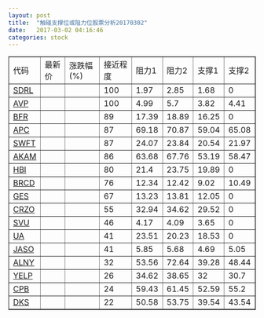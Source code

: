 ```yaml
---
layout: post
title:  "触碰支撑位或阻力位股票分析20170302"
date:   2017-03-02 04:16:46
categories: stock
---
```

<script type="text/javascript">
var stockList = []
stockList.push('gb_sdrl');
stockList.push('gb_avp');
stockList.push('gb_bfr');
stockList.push('gb_apc');
stockList.push('gb_swft');
stockList.push('gb_akam');
stockList.push('gb_hbi');
stockList.push('gb_brcd');
stockList.push('gb_ges');
stockList.push('gb_crzo');
stockList.push('gb_svu');
stockList.push('gb_ua');
stockList.push('gb_jaso');
stockList.push('gb_alny');
stockList.push('gb_yelp');
stockList.push('gb_cpb');
stockList.push('gb_dks');
</script>
<table border="1">
 <tr>
 <td>代码</td>
 <td>最新价</td>
 <td>涨跌幅(%)</td>
 <td>接近程度</td>
 <td>阻力1</td>
 <td>阻力2</td>
 <td>支撑1</td>
 <td>支撑2</td>
</tr>
  <tr id="sdrl" class="green">
  <td><a href="http://stock.finance.sina.com.cn/usstock/quotes/SDRL.html" target="_blank">SDRL</a></td><td></td><td></td><td>100</td><td>1.97</td><td>2.85</td><td>1.68</td><td>0</td></tr>
  <tr id="avp" class="green">
  <td><a href="http://stock.finance.sina.com.cn/usstock/quotes/AVP.html" target="_blank">AVP</a></td><td></td><td></td><td>100</td><td>4.99</td><td>5.7</td><td>3.82</td><td>4.41</td></tr>
  <tr id="bfr" class="red">
  <td><a href="http://stock.finance.sina.com.cn/usstock/quotes/BFR.html" target="_blank">BFR</a></td><td></td><td></td><td>89</td><td>17.39</td><td>18.89</td><td>16.25</td><td>0</td></tr>
  <tr id="apc" class="green">
  <td><a href="http://stock.finance.sina.com.cn/usstock/quotes/APC.html" target="_blank">APC</a></td><td></td><td></td><td>87</td><td>69.18</td><td>70.87</td><td>59.04</td><td>65.08</td></tr>
  <tr id="swft" class="green">
  <td><a href="http://stock.finance.sina.com.cn/usstock/quotes/SWFT.html" target="_blank">SWFT</a></td><td></td><td></td><td>87</td><td>24.07</td><td>23.84</td><td>20.54</td><td>21.97</td></tr>
  <tr id="akam" class="red">
  <td><a href="http://stock.finance.sina.com.cn/usstock/quotes/AKAM.html" target="_blank">AKAM</a></td><td></td><td></td><td>86</td><td>63.68</td><td>67.76</td><td>53.19</td><td>58.47</td></tr>
  <tr id="hbi" class="green">
  <td><a href="http://stock.finance.sina.com.cn/usstock/quotes/HBI.html" target="_blank">HBI</a></td><td></td><td></td><td>80</td><td>21.4</td><td>23.75</td><td>19.89</td><td>0</td></tr>
  <tr id="brcd" class="green">
  <td><a href="http://stock.finance.sina.com.cn/usstock/quotes/BRCD.html" target="_blank">BRCD</a></td><td></td><td></td><td>76</td><td>12.34</td><td>12.42</td><td>9.02</td><td>10.49</td></tr>
  <tr id="ges" class="green">
  <td><a href="http://stock.finance.sina.com.cn/usstock/quotes/GES.html" target="_blank">GES</a></td><td></td><td></td><td>67</td><td>13.23</td><td>13.81</td><td>12.05</td><td>0</td></tr>
  <tr id="crzo" class="green">
  <td><a href="http://stock.finance.sina.com.cn/usstock/quotes/CRZO.html" target="_blank">CRZO</a></td><td></td><td></td><td>55</td><td>32.94</td><td>34.62</td><td>29.52</td><td>0</td></tr>
  <tr id="svu" class="green">
  <td><a href="http://stock.finance.sina.com.cn/usstock/quotes/SVU.html" target="_blank">SVU</a></td><td></td><td></td><td>46</td><td>4.17</td><td>4.09</td><td>3.65</td><td>0</td></tr>
  <tr id="ua" class="green">
  <td><a href="http://stock.finance.sina.com.cn/usstock/quotes/UA.html" target="_blank">UA</a></td><td></td><td></td><td>41</td><td>23.51</td><td>20.23</td><td>18.53</td><td>0</td></tr>
  <tr id="jaso" class="green">
  <td><a href="http://stock.finance.sina.com.cn/usstock/quotes/JASO.html" target="_blank">JASO</a></td><td></td><td></td><td>41</td><td>5.85</td><td>5.68</td><td>4.69</td><td>5.05</td></tr>
  <tr id="alny" class="red">
  <td><a href="http://stock.finance.sina.com.cn/usstock/quotes/ALNY.html" target="_blank">ALNY</a></td><td></td><td></td><td>32</td><td>53.56</td><td>72.64</td><td>39.28</td><td>48.44</td></tr>
  <tr id="yelp" class="green">
  <td><a href="http://stock.finance.sina.com.cn/usstock/quotes/YELP.html" target="_blank">YELP</a></td><td></td><td></td><td>26</td><td>34.62</td><td>38.65</td><td>32</td><td>30.7</td></tr>
  <tr id="cpb" class="green">
  <td><a href="http://stock.finance.sina.com.cn/usstock/quotes/CPB.html" target="_blank">CPB</a></td><td></td><td></td><td>24</td><td>59.43</td><td>61.45</td><td>52.59</td><td>55.2</td></tr>
  <tr id="dks" class="green">
  <td><a href="http://stock.finance.sina.com.cn/usstock/quotes/DKS.html" target="_blank">DKS</a></td><td></td><td></td><td>22</td><td>50.58</td><td>53.75</td><td>39.54</td><td>43.54</td></tr>
</table>

